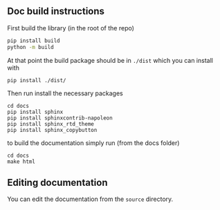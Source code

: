## Doc build instructions

First build the library (in the root of the repo)

```bash
pip install build
python -m build
```

At that point the build package should be in `./dist`
which you can install with

```
pip install ./dist/
```

Then run install the necessary packages 
```
cd docs
pip install sphinx
pip install sphinxcontrib-napoleon
pip install sphinx_rtd_theme
pip install sphinx_copybutton
```

to build the documentation simply run (from the docs folder)

```
cd docs
make html
```

## Editing documentation
You can edit the documentation from the `source` directory.

